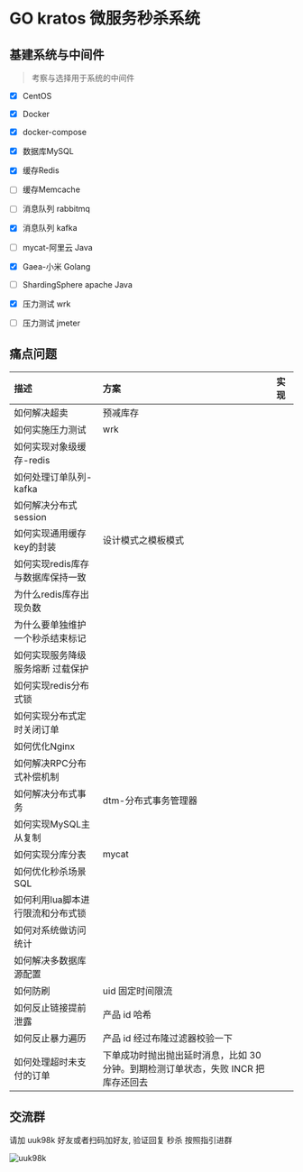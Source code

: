 # GO kratos 微服务秒杀系统

## 基建系统与中间件

> 考察与选择用于系统的中间件

- [x] CentOS
- [x] Docker
- [x] docker-compose

- [x] 数据库MySQL

- [x] 缓存Redis
- [ ] 缓存Memcache

- [ ] 消息队列 rabbitmq
- [x] 消息队列 kafka

- [ ] mycat-阿里云 Java
- [x] Gaea-小米 Golang
- [ ] ShardingSphere apache Java

- [x] 压力测试 wrk
- [ ] 压力测试 jmeter

## 痛点问题

| 描述 | 方案 | 实现 |
|:----|:------|:-----|
| 如何解决超卖 | 预减库存 |  |
| 如何实施压力测试 | wrk | |
| 如何实现对象级缓存-redis | | |
| 如何处理订单队列-kafka | | |
| 如何解决分布式session | | |
| 如何实现通用缓存key的封装 | 设计模式之模板模式 | |
| 如何实现redis库存与数据库保持一致 | | |
| 为什么redis库存出现负数 | | |
| 为什么要单独维护一个秒杀结束标记 | | |
| 如何实现服务降级 服务熔断 过载保护 | | |
| 如何实现redis分布式锁 | | |
| 如何实现分布式定时关闭订单 | | |
| 如何优化Nginx | | |   
| 如何解决RPC分布式补偿机制 | | |
| 如何解决分布式事务 | dtm-分布式事务管理器 | | 
| 如何实现MySQL主从复制 |  | |
| 如何实现分库分表 | mycat | |
| 如何优化秒杀场景SQL | | |
| 如何利用lua脚本进行限流和分布式锁 | | |
| 如何对系统做访问统计 | | | 
| 如何解决多数据库源配置 | | |
| 如何防刷 | uid 固定时间限流 | | 
| 如何反止链接提前泄露 | 产品 id 哈希 | |
| 如何反止暴力遍历 | 产品 id 经过布隆过滤器校验一下 | |
| 如何处理超时未支付的订单 | 下单成功时抛出抛出延时消息，比如 30 分钟。到期检测订单状态，失败 INCR 把库存还回去 | |

## 交流群

请加 uuk98k 好友或者扫码加好友, 验证回复 秒杀 按照指引进群

![uuk98k](http://img.g-t.ink/wx_20210812145925.jpg)